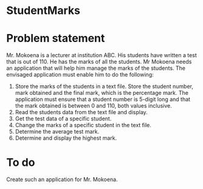 # StudentMarks
# Problem statement


Mr. Mokoena is a lecturer at institution ABC. His students have written a test that is out of 110. He has the marks of all the students. Mr Mokoena needs an 
application that will help him manage the marks of the students. The envisaged application must enable him to do the following:
1. Store the marks of the students in a text file. Store the student number, mark obtained and the final mark, which is the percentage mark. The application 
must ensure that a student number is 5-digit long and that the mark obtained is between 0 and 110, both values inclusive.
2. Read the students data from the text file and display.
3. Get the test data of a specific student.
4. Change the marks of a specific student in the text file.
5. Determine the average test mark.
6. Determine and display the highest mark.


# To do
Create such an application for Mr. Mokoena.

